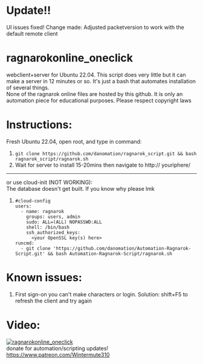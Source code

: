 # Update!! 
UI issues fixed! Change made: Adjusted packetversion to work with the default remote client  

# ragnarokonline_oneclick
webclient+server for Ubuntu 22.04. This script does very little but it can make a server in 12 minutes or so. 
It's just a bash that automates installation of several things.  
None of the ragnarok online files are hosted by this github. It is only an automation piece for educational purposes. Please respect copyright laws  

# Instructions:
Fresh Ubuntu 22.04, open root, and type in command:  
1. ```git clone https://github.com/danomation/ragnarok_script.git && bash ragnarok_script/ragnarok.sh  ```
2. Wait for server to install 15-20mins then navigate to http:// youriphere/ 
---
or use cloud-init (NOT WORKING):  
The database doesn't get built. If you know why please lmk    
1. ```
   #cloud-config
   users:
     - name: ragnarok
       groups: users, admin
       sudo: ALL=(ALL) NOPASSWD:ALL
       shell: /bin/bash
       ssh_authorized_keys:
         <your OpenSSL key(s) here>
   runcmd:
     - git clone 'https://github.com/danomation/Automation-Ragnarok-Script.git' && bash Automation-Ragnarok-Script/ragnarok.sh
# Known issues:  
1. First sign-on you can't make characters or login. 
Solution: shift+F5 to refresh the client and try again  

# Video:  

[![ragnarokonline_oneclick](https://img.youtube.com/vi/HSR538rZhXM/0.jpg)](https://www.youtube.com/watch?v=HSR538rZhXM)  
donate for automation/scripting updates! https://www.patreon.com/Wintermute310  
